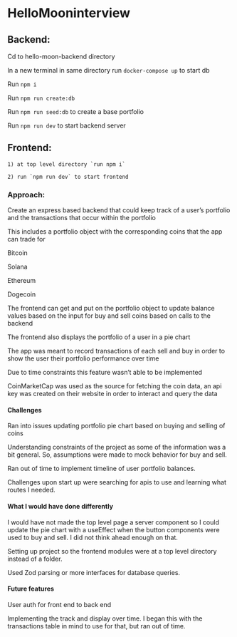 # HelloMooninterview

## Backend: 
Cd to hello-moon-backend directory

In a new terminal in same directory run `docker-compose up` to start db

Run `npm i`

Run `npm run create:db`

Run `npm run seed:db` to create a base portfolio

Run `npm run dev` to start backend server

## Frontend:
    1) at top level directory `run npm i`

    2) run `npm run dev` to start frontend


### Approach:
Create an express based backend that could keep track of a user’s portfolio and the transactions that occur within the portfolio

This includes a portfolio object with the corresponding coins that the app can trade for

Bitcoin

Solana

Ethereum

Dogecoin

The frontend can get and put on the portfolio object to update balance values based on the input for buy and sell coins based on calls to the backend

The frontend also displays the portfolio of a user in a pie chart

The app was meant to record transactions of each sell and buy in order to show the user their portfolio performance over time

 Due to time constraints this feature wasn’t able to be implemented

CoinMarketCap was used as the source for fetching the coin data, an api key was created on their website in order to interact and query the data

#### Challenges
Ran into issues updating portfolio pie chart based on buying and selling of coins

Understanding constraints of the project as some of the information was a bit general. So, assumptions were made to mock behavior for buy and sell. 

Ran out of time to implement timeline of user portfolio balances. 

Challenges upon start up were searching for apis to use and learning what routes I needed. 



#### What I would have done differently
I would have not made the top level page a server component so I could update the pie chart with a useEffect when the button components were used to buy and sell. I did not think ahead enough on that.

Setting up project so the frontend modules were at a top level directory instead of a folder.

Used Zod parsing or more interfaces for database queries.


#### Future features
User auth for front end to back end

Implementing the track and display over time. I began this with the transactions table in mind to use for that, but ran out of time.
